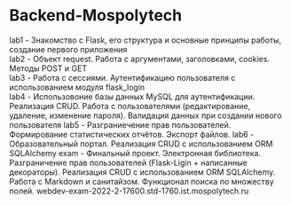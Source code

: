 # Backend-Mospolytech
 lab1 - Знакомство с Flask, его структура и основные принципы работы, создание первого приложения  
 lab2 - Объект request. Работа с аргументами, заголовками, cookies. Методы POST и GET  
 lab3 - Работа с сессиями. Аутентификацию пользователя с использованием модуля flask_login  
 lab4 - Использовоние базы данных MySQL для аутентификации. Реализация CRUD. Работа с пользователями (редактирование, удаление, изменение пароля). Валидация данных при создании нового пользователя
 lab5 - Разграниечение прав пользователей. Формирование статистических отчётов. Экспорт файлов.
 lab6 - Образовательный портал. Реализация CRUD с использованием ORM SQLAlchemy
 exam - Финальный проект. Электронная библиотека. Разграничение прав пользователей (Flask-Ligin + написанные декораторы). Реализация CRUD с использованием ORM SQLAlchemy. Работа с Markdown и санитайзом. Функционал поиска по множеству полей. webdev-exam-2022-2-17600.std-1760.ist.mospolytech.ru
